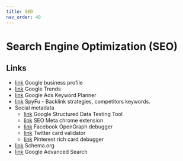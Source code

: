 ```yaml
---
title: SEO
nav_order: 40
---
```


# Search Engine Optimization (SEO)

## Links

-   [link](https://business.google.com/us/business-profile/) Google business profile
-   [link](https://trends.google.com/trends) Google Trends
-   [link](https://business.google.com/en-all/ad-tools/keyword-planner/) Google Ads Keyword Planner
-   [link](https://www.spyfu.com/) SpyFu - Backlink strategies, competitors keywords.
-   Social metadata
    -   [link](https://developers.google.com/search/docs/appearance/structured-data) Google Structured Data Testing Tool
    -   [link](https://seo-extension.com/) SEO Meta chrome extension
    -   [link](https://developers.facebook.com/tools/debug/) Facebook OpenGraph debugger
    -   [link](https://cards-dev.x.com/validator) Twitter card validator
    -   [link](https://developers.pinterest.com/docs/web-features/rich-pins-overview/) Pinterest rich card debugger
-   [link](https://schema.org/) Schema.org
-   [link](https://www.google.com/advanced_search) Google Advanced Search
